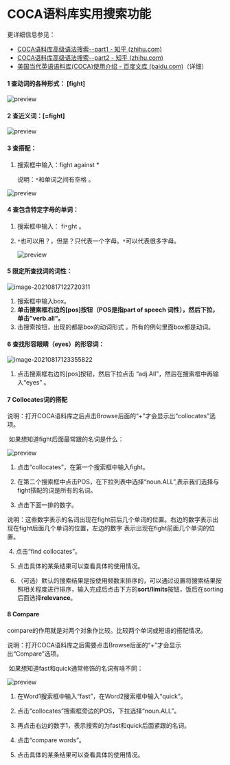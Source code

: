 # COCA语料库实用搜索功能

更详细信息参见：

- [COCA语料库高级语法搜索--part1 - 知乎 (zhihu.com)](https://zhuanlan.zhihu.com/p/112515640)
- [COCA语料库高级语法搜索--part2 - 知乎 (zhihu.com)](https://zhuanlan.zhihu.com/p/126998670)
- [美国当代英语语料库(COCA)使用介绍 - 百度文库 (baidu.com)](https://wenku.baidu.com/view/31556259f11dc281e53a580216fc700abb6852c5.html)（详细）

#### 1 查动词的各种形式： [fight]    

![preview](https://pic1.zhimg.com/v2-a6f3fea2ac8ea96af4af7a4949ae3780_r.jpg)

#### 2 查近义词：[=fight] 

![preview](https://pic1.zhimg.com/v2-3c228e38b0c69ed6e2fb31262baff174_r.jpg)

#### 3 查搭配： 

1. 搜索框中输入：fight against * 

   说明：`*`和单词之间有空格 。

![preview](https://pic4.zhimg.com/v2-e95c311d78034b01d513697fa30f03df_r.jpg)

#### 4 查包含特定字母的单词：

1. 搜索框中输入： fi`*`ght 。

2. `*`也可以用？，但是？只代表一个字母。`*`可以代表很多字母。

   ![preview](https://pic1.zhimg.com/v2-fdca0ff9987c24525c54ec0d3d32d748_r.jpg) 

#### 5 限定所查找词的词性：

![image-20210817122720311](https://i.loli.net/2021/08/17/xRIslAYB69kvMiG.png)

1. 搜索框中输入box。
2. **单击搜索框右边的[pos]按钮（POS是指part of speech 词性），然后下拉，单击”verb.all”。**
3. 击搜索按钮，出现的都是box的动词形式 。所有的例句里面box都是动词。

#### 6 查找形容眼睛（eyes）的形容词：

![image-20210817123355822](https://i.loli.net/2021/08/17/pl4QYxWjT65giOh.png)

1. 点击搜索框右边的[pos]按钮，然后下拉点击 “adj.All”，然后在搜索框中再输入“eyes”  。

#### 7 Collocates词的搭配

​	说明：打开COCA语料库之后点击Browse后面的“+”才会显示出“collocates”选项。

​	如果想知道fight后面最常跟的名词是什么：

![preview](https://pic4.zhimg.com/v2-b8298c93ed24ab63b182a58a27f5ef0b_r.jpg)

1. 点击“collocates”，在第一个搜索框中输入fight。
2. 在第二个搜索框中点击POS，在下拉列表中选择“noun.ALL”,表示我们选择与fight搭配的词是所有的名词。

3. 点击下面一排的数字。

​		说明：这些数字表示的名词出现在fight前后几个单词的位置。右边的数字表示出现在fight后面几个单词的位置，左边的数字		表示出现在fight前面几个单词的位置。

​	4. 点击“find collocates”。

5. 点击具体的某条结果可以查看具体的使用情况。

6. （可选）默认的搜索结果是按使用频数来排序的，可以通过设置将搜索结果按照相关程度进行排序，输入完成后点击下方的**sort/limits**按钮，饭后在sorting后面选择**relevance**。

#### 8 Compare

​	compare的作用就是对两个对象作比较。比较两个单词或短语的搭配情况。

​	说明：打开COCA语料库之后需要点击Browse后面的“+”才会显示出“Compare”选项。

​	如果想知道fast和quick通常修饰的名词有啥不同：

![preview](https://pic4.zhimg.com/v2-78ff4ba377448aa32eb4050c7007b78b_r.jpg)

1. 在Word1搜索框中输入“fast”，在Word2搜索框中输入“quick”。
2. 点击“collocates”搜索框旁边的POS，下拉选择“noun.ALL”。
3. 再点击右边的数字1，表示搜索的为fast和quick后面紧跟的名词。

4. 点击“compare words”。
5. 点击具体的某条结果可以查看具体的使用情况。

